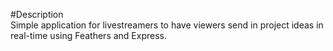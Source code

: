 #Description <br>
Simple application for livestreamers to have viewers send in project ideas in real-time using Feathers and Express.